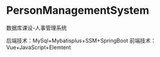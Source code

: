 # PersonManagementSystem
数据库课设-人事管理系统

后端技术：MySql+Mybatisplus+SSM+SpringBoot
前端技术：Vue+JavaScript+Elemtent
